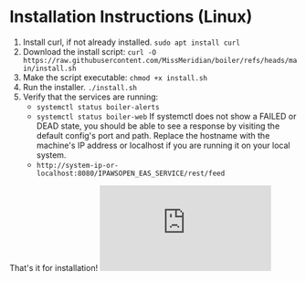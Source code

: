 # Installation Instructions (Linux)
1. Install curl, if not already installed. `sudo apt install curl`
2. Download the install script: `curl -O https://raw.githubusercontent.com/MissMeridian/boiler/refs/heads/main/install.sh`
3. Make the script executable: `chmod +x install.sh`
4. Run the installer. `./install.sh`
5. Verify that the services are running:
    - `systemctl status boiler-alerts`
    - `systemctl status boiler-web`
If systemctl does not show a FAILED or DEAD state, you should be able to see a response by visiting the default config's port and path. Replace the hostname with the machine's IP address or localhost if you are running it on your local system.
    - `http://system-ip-or-localhost:8080/IPAWSOPEN_EAS_SERVICE/rest/feed`

That's it for installation! ![Continue to configuration.](https://github.com/MissMeridian/boiler/blob/main/docs/CONFIG.md)
